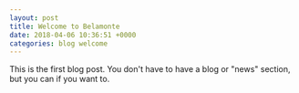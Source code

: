 ```yaml
---
layout: post
title: Welcome to Belamonte
date: 2018-04-06 10:36:51 +0000
categories: blog welcome
---
```

This is the first blog post. You don't have to have a blog or "news" section, but you can if you want to. 